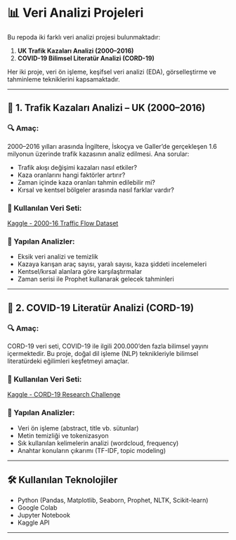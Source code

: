 # 📊 Veri Analizi Projeleri

Bu repoda iki farklı veri analizi projesi bulunmaktadır:

1. **UK Trafik Kazaları Analizi (2000–2016)**
2. **COVID-19 Bilimsel Literatür Analizi (CORD-19)**

Her iki proje, veri ön işleme, keşifsel veri analizi (EDA), görselleştirme ve tahminleme tekniklerini kapsamaktadır.

---

## 🚗 1. Trafik Kazaları Analizi – UK (2000–2016)

### 🔍 Amaç:
2000–2016 yılları arasında İngiltere, İskoçya ve Galler’de gerçekleşen 1.6 milyonun üzerinde trafik kazasının analiz edilmesi. Ana sorular:

- Trafik akışı değişimi kazaları nasıl etkiler?
- Kaza oranlarını hangi faktörler artırır?
- Zaman içinde kaza oranları tahmin edilebilir mi?
- Kırsal ve kentsel bölgeler arasında nasıl farklar vardır?

### 📁 Kullanılan Veri Seti:
[Kaggle - 2000-16 Traffic Flow Dataset](https://www.kaggle.com/datasets/daveianhickey/2000-16-traffic-flow-england-scotland-wales)

### 🧪 Yapılan Analizler:
- Eksik veri analizi ve temizlik
- Kazaya karışan araç sayısı, yaralı sayısı, kaza şiddeti incelemeleri
- Kentsel/kırsal alanlara göre karşılaştırmalar
- Zaman serisi ile Prophet kullanarak gelecek tahminleri

---

## 🦠 2. COVID-19 Literatür Analizi (CORD-19)

### 🔍 Amaç:
CORD-19 veri seti, COVID-19 ile ilgili 200.000’den fazla bilimsel yayını içermektedir. Bu proje, doğal dil işleme (NLP) teknikleriyle bilimsel literatürdeki eğilimleri keşfetmeyi amaçlar.

### 📁 Kullanılan Veri Seti:
[Kaggle - CORD-19 Research Challenge](https://www.kaggle.com/datasets/allen-institute-for-ai/CORD-19-research-challenge)

### 🧪 Yapılan Analizler:
- Veri ön işleme (abstract, title vb. sütunlar)
- Metin temizliği ve tokenizasyon
- Sık kullanılan kelimelerin analizi (wordcloud, frequency)
- Anahtar konuların çıkarımı (TF-IDF, topic modeling)

---

## 🛠 Kullanılan Teknolojiler

- Python (Pandas, Matplotlib, Seaborn, Prophet, NLTK, Scikit-learn)
- Google Colab
- Jupyter Notebook
- Kaggle API

---

